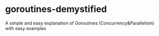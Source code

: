 # goroutines-demystified
A simple and easy explanation of Goroutines (Concurrency&amp;Parallelism) with easy examples
